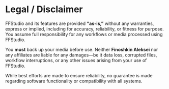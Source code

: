 # Legal / Disclaimer

FFStudio and its features are provided **“as-is,”** without any warranties, express or implied, including for accuracy, reliability, or fitness for purpose. You assume full responsibility for any workflows or media processed using FFStudio.

You **must** back up your media before use. Neither **Finoshkin Aleksei** nor any affiliates are liable for any damages—be it data loss, corrupted files, workflow interruptions, or any other issues arising from your use of FFStudio.

While best efforts are made to ensure reliability, no guarantee is made regarding software functionality or compatibility with all systems.
